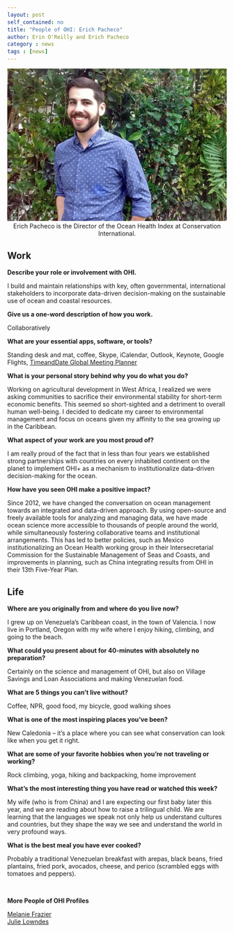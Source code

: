 ```yaml
---
layout: post
self_contained: no
title: "People of OHI: Erich Pacheco"
author: Erin O'Reilly and Erich Pacheco
category : news 
tags : [news]
---
```

<center><img src="../assets/blog_images/ErichPacheco.jpg" width="550px"><br/>
Erich Pacheco is the Director of the Ocean Health Index at Conservation International.</center>

## Work

**Describe your role or involvement with OHI.**

I build and maintain relationships with key, often governmental, international stakeholders to incorporate data-driven decision-making on the sustainable use of ocean and coastal resources. 

**Give us a one-word description of how you work.**

Collaboratively

**What are your essential apps, software, or tools?**

Standing desk and mat, coffee, Skype, iCalendar, Outlook, Keynote, Google Flights, [TimeandDate Global Meeting Planner](https://www.timeanddate.com/worldclock/meeting.html)

**What is your personal story behind why you do what you do?**

Working on agricultural development in West Africa, I realized we were asking communities to sacrifice their environmental stability for short-term economic benefits. This seemed so short-sighted and a detriment to overall human well-being. I decided to dedicate my career to environmental management and focus on oceans given my affinity to the sea growing up in the Caribbean.

**What aspect of your work are you most proud of?**

I am really proud of the fact that in less than four years we established strong partnerships with countries on every inhabited continent on the planet to implement OHI+ as a mechanism to institutionalize data-driven decision-making for the ocean.

**How have you seen OHI make a positive impact?**

Since 2012, we have changed the conversation on ocean management towards an integrated and data-driven approach. By using open-source and freely available tools for analyzing and managing data, we have made ocean science more accessible to thousands of people around the world, while simultaneously fostering collaborative teams and institutional arrangements. This has led to better policies, such as  Mexico institutionalizing an Ocean Health working group in their Intersecretarial Commission for the Sustainable Management of Seas and Coasts, and improvements in planning, such as China integrating results from OHI in their 13th Five-Year Plan.

## Life

**Where are you originally from and where do you live now?**

I grew up on Venezuela’s Caribbean coast, in the town of Valencia. I now live in Portland, Oregon with my wife where I enjoy hiking, climbing, and going to the beach.

**What could you present about for 40-minutes with absolutely no preparation?**

Certainly on the science and management of OHI, but also on Village Savings and Loan Associations and making Venezuelan food.

**What are 5 things you can’t live without?**

Coffee, NPR, good food, my bicycle, good walking shoes

**What is one of the most inspiring places you’ve been?**

New Caledonia – it’s a place where you can see what conservation can look like when you get it right.

**What are some of your favorite hobbies when you’re not traveling or working?**

Rock climbing, yoga, hiking and backpacking, home improvement

**What’s the most interesting thing you have read or watched this week?**

My wife (who is from China) and I are expecting our first baby later this year, and we are reading about how to raise a trilingual child. We are learning that the languages we speak not only help us understand cultures and countries, but they shape the way we see and understand the world in very profound ways.

**What is the best meal you have ever cooked?**

Probably a traditional Venezuelan breakfast with arepas, black beans, fried plantains, fried pork, avocados, cheese, and perico (scrambled eggs with tomatoes and peppers).

<br/>

**More People of OHI Profiles**

[Melanie Frazier](http://ohi-science.org/news/people-of-ohi-melanie-frazier)<br/>
[Julie Lowndes](http://ohi-science.org/news/people-of-ohi-julie-lowndes)
